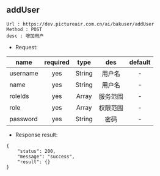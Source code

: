 

addUser
---

```
Url : https://dev.pictureair.com.cn/ai/bakuser/addUser
Method : POST 
desc : 增加用户
```

* Request:

|name|required|type|des|default|
| ------------- |:-------------:|:-------------:|:---------------------------------------:|:-------------:|
| username | yes | String | 用户名 | - |
| name | yes | String | 用户名 | - |
| roleIds | yes | Array | 服务范围 | - |
| role | yes | Array | 权限范围 | - |
| password | yes | String | 密码 | - |

* Response result:
```
{
    "status": 200,
    "message": "success",
    "result": {}
}
```
